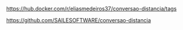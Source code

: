 https://hub.docker.com/r/eliasmedeiros37/conversao-distancia/tags

https://github.com/SAILESOFTWARE/conversao-distancia
